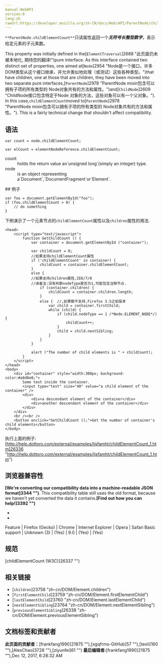 ```yaml
---
manual:WebAPI
version:0
lang:zh
rawUrl:https://developer.mozilla.org/zh-CN/docs/Web/API/ParentNode/childElementCount
---
```






`**ParentNode.childElementCount**`只读属性返回一个***无符号长整型数字***，表示给定元素的子元素数。



This property was initially defined in the[`ElementTraversal`]2688 "此页面仍未被本地化, 期待您的翻译!")pure interface. As this interface contained two distinct set of properties, one aimed at[`Node`]2954 "Node是一个接口，许多DOM类型从这个接口继承，并允许类似地处理（或测试）这些各种类型。")that have children, one at those that are children, they have been moved into two separate pure interfaces,[`ParentNode`]2978 "ParentNode mixin包含可以拥有子项的所有类型的 Node对象共有的方法和属性。")and[`ChildNode`]2609 "ChildNode接口包含特定于Node 对象的方法，这些对象可以有一个父对象。"). In this case,`childElementCount`moved to[`ParentNode`]2978 "ParentNode mixin包含可以拥有子项的所有类型的 Node对象共有的方法和属性。"). This is a fairly technical change that shouldn&#39;t affect compatibility.







## 语法<a name="Syntax_and_values"></a>

```
var count = node.childElementCount;
```

```
var elCount = elementNodeReference.childElementCount;
```
<dl><dt id=''>count</dt><dd>holds the return value an`unsigned long`(simply an integer) type.</dd><dt id=''>node</dt><dd>is an object representing a`Document`,`DocumentFragment`or`Element`.</dd></dl>
## 例子<a name="例子"></a>

```
var foo = document.getElementById("foo"); 
if (foo.childElementCount > 0) { 
    // do something
}
```


下例演示了一个元素节点的`childElementCount`属性以及`children`属性的用法.


```
<head>
    <script type="text/javascript">
        function GetChildCount () {
            var container = document.getElementById ("container");

            var childCount = 0;
            //如果支持childElementCount属性
            if ('childElementCount' in container) {
                childCount = container.childElementCount;
            }
            else {
            //如果支持children属性,IE6/7/8
            //译者注:没有判断nodeType是否为1,可能包含注释节点.
                if (container.children) {
                    childCount = container.children.length;
                }
                else {  //,如果都不支持,Firefox 3.5之前版本
                    var child = container.firstChild;
                    while (child) {
                        if (child.nodeType == 1 /*Node.ELEMENT_NODE*/) {
                            childCount++;
                        }
                        child = child.nextSibling;
                    }
                }
            }

            alert ("The number of child elements is " + childCount);
        }
    </script>
</head>
<body>
    <div id="container" style="width:300px; background-color:#a0d0e0;">
        Some text inside the container.
        <input type="text" size="40" value="a child element of the container" />
        <div>
            <div>a descendant element of the container</div>
            <div>another descendant element of the container</div>
        </div>
    </div>
    <br /><br />
    <button onclick="GetChildCount ();">Get the number of container's child elements</button>
</body>
```
执行上面的例子:[http://help.dottoro.com/external/examples/ljsfamht/childElementCount_1.htm]26336 "http://help.dottoro.com/external/examples/ljsfamht/childElementCount_1.htm")





## 浏览器兼容性<a name="浏览器兼容性"></a>


**[We&#39;re converting our compatibility data into a machine-readable JSON format]3344 "")**. This compatibility table still uses the old format, because we haven&#39;t yet converted the data it contains.**[Find out how you can help!]3392 "")**


* 
* 

Feature | Firefox (Gecko) | Chrome | Internet Explorer | Opera | Safari 
Basic support | Unknown (3) | (Yes) | 9.0 | (Yes) | (Yes) 




## 规范<a name="Specification"></a>


[childElementCount (W3C)]26337 "")


## 相关链接<a name="相关链接"></a>

* [`children`]23758 "zh-cn/DOM/Element.children")
* [`firstElementChild`]23759 "zh-cn/DOM/Element.firstElementChild")
* [`lastElementChild`]23760 "zh-cn/DOM/Element.lastElementChild")
* [`nextElementSibling`]23764 "zh-cn/DOM/Element.nextElementSibling")
* [`previousElementSibling`]26338 "zh-cn/DOM/Element.previousElementSibling")







## 文档标签和贡献者
**此页面的贡献者：**[frankfang1990]21875 ""),[xgqfrms-GitHub]57 ""),[teoli]160 ""),[AlexChao]3728 ""),[ziyunfei]61 "")
**最后编辑者:**[frankfang1990]21875 ""),<time>Dec 12, 2017, 6:28:32 AM</time>


